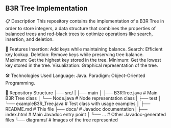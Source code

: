 B3R Tree Implementation
------------------------
📋 Description
This repository contains the implementation of a B3R Tree in order to store integers, a data structure that combines the properties of balanced trees and red-black trees to optimize operations like search, insertion, and deletion.

🚀 Features
Insertion: Add keys while maintaining balance.
Search: Efficient key lookup.
Deletion: Remove keys while preserving tree balance.
Maximum: Get the highest key stored in the tree.
Minimum: Get the lowest key stored in the tree.
Visualization: Graphical representation of the tree.

🛠️ Technologies Used
Language: Java.
Paradigm: Object-Oriented Programming.

📂 Repository Structure
├── src/
|   ├── main
│      ├── B3RTree.java           # Main B3R Tree class
│      └── Node.java              # Node representation class
|   ├── test
│      └── exampleB3R_Tree.java   # Test class with usage examples
│
├── README.md                     # This file
├── docs/                         # Javadoc documentation
|    ├── index.html               # Main Javadoc entry point 
│    └── ...                      # Other Javadoc-generated files 
└── diagrams/                     # Images of the tree represented
